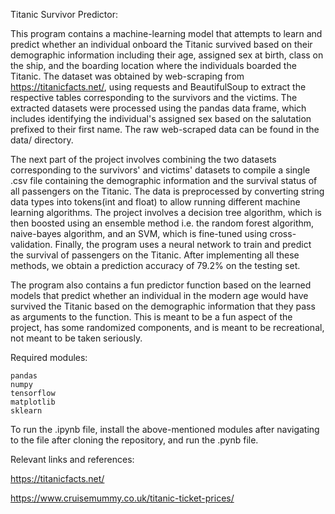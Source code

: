 Titanic Survivor Predictor:

This program contains a machine-learning model that attempts to learn and predict whether an individual onboard the Titanic survived based on their demographic information including their age, assigned sex at birth, class on the ship, and the boarding location where the individuals boarded the Titanic. The dataset was obtained by web-scraping from https://titanicfacts.net/, using requests and BeautifulSoup to extract the respective tables corresponding to the survivors and the victims. The extracted datasets were processed using the pandas data frame, which includes identifying the individual's assigned sex based on the salutation prefixed to their first name. The raw web-scraped data can be found in the data/ directory. 

The next part of the project involves combining the two datasets corresponding to the survivors' and victims' datasets to compile a single .csv file containing the demographic information and the survival status of all passengers on the Titanic. The data is preprocessed by converting string data types into tokens(int and float) to allow running different machine learning algorithms. The project involves a decision tree algorithm, which is then boosted using an ensemble method i.e. the random forest algorithm, naive-bayes algorithm, and an SVM, which is fine-tuned using cross-validation. Finally, the program uses a neural network to train and predict the survival of passengers on the Titanic. After implementing all these methods, we obtain a prediction accuracy of 79.2% on the testing set.

The program also contains a fun predictor function based on the learned models that predict whether an individual in the modern age would have survived the Titanic based on the demographic information that they pass as arguments to the function. This is meant to be a fun aspect of the project, has some randomized components, and is meant to be recreational, not meant to be taken seriously.

Required modules:

    pandas
    numpy
    tensorflow
    matplotlib
    sklearn

To run the .ipynb file, install the above-mentioned modules after navigating to the file after cloning the repository, and run the .pynb file.

Relevant links and references:

https://titanicfacts.net/

https://www.cruisemummy.co.uk/titanic-ticket-prices/
